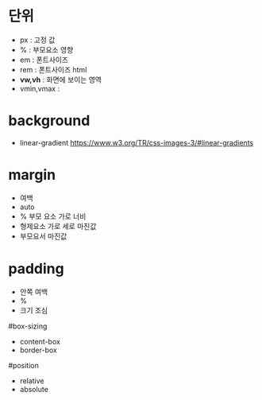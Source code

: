 # 단위
- px   : 고정 값
- %    : 부모요소 영향
- em   : 폰트사이즈
- rem  : 폰트사이즈 html 
- **vw,vh** : 화면에 보이는 영역
- vmin,vmax : 
# background
- linear-gradient <https://www.w3.org/TR/css-images-3/#linear-gradients> 

# margin
- 여백
- auto  
- %  부모 요소 가로 너비
- 형제요소 가로 세로 마진값
- 부모요서 마진값

# padding
- 안쪽 여백
- %
- 크기 조심

#box-sizing
- content-box 
- border-box

#position
- relative 
- absolute